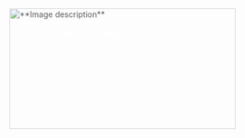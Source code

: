 <div style="position: relative; width: 400px; height: auto;">
  <img src="**your_image_url**" alt="**Image description**" style="opacity: 0.7; width: 100%; height: auto; position: absolute; top: 0; left: 0; z-index: -1;">
  <div style="position: relative; padding: 20px; z-index: 1; color: white;">
    **Hi, I am [Your Name],**<br>
    **[Your profession or title].**<br>

    [Write a short description about yourself and your skills here]

    **Links:**

    * [Link 1 description](link_url_1)
    * [Link 2 description](link_url_2)
    * [Link 3 description](link_url_3)
  </div>
</div>
